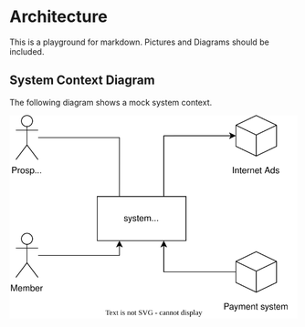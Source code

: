 # Architecture

This is a playground for markdown. Pictures and Diagrams should be included.

## System Context Diagram

The following diagram shows a mock system context.

![Image](./SystemContext-diagram.svg)